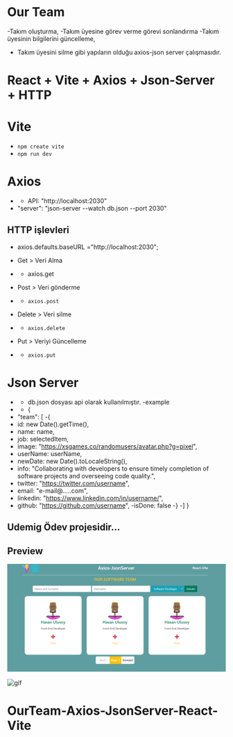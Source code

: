 # Our Team
-Takım oluşturma, 
-Takım üyesine görev verme görevi sonlandırma
-Takım üyesinin bilgilerini güncelleme,
- Takım üyesini silme gibi yapıların olduğu axios-json server çalışmasıdır.
# React + Vite + Axios + Json-Server + HTTP

# Vite
- `npm create vite`
- `npm run dev`

# Axios
- - API: "http://localhost:2030"
- "server": "json-server --watch db.json --port 2030"

## HTTP işlevleri 
- axios.defaults.baseURL ="http://localhost:2030";

- Get > Veri Alma
- - axios.get

- Post > Veri gönderme
- - `axios.post`

- Delete > Veri silme
- - `axios.delete`

- Put > Veriyi Güncelleme
- - `axios.put`

# Json Server
- - db.json dosyası api olarak kullanılmıştır.
-example
- - {
- "team": [
-{
- id: new Date().getTime(),
- name: name,
- job: selectedItem,
- image: "https://xsgames.co/randomusers/avatar.php?g=pixel",
- userName: userName,
- newDate: new Date().toLocaleString(),
- info: "Collaborating with developers to ensure timely completion of software projects and overseeing code quality.",
- twitter: "https://twitter.com/username",
- email: "e-mail@.....com",
- linkedin: "https://www.linkedin.com/in/username/",
- github: "https://github.com/username",
-isDone: false
-}
-]
}


## Udemig Ödev projesidir...


## Preview
![print-screen](screen.png)

![gif](gif.gif)


# OurTeam-Axios-JsonServer-React-Vite
